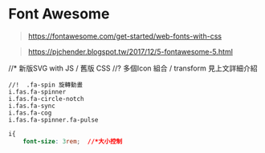 # Font Awesome
>https://fontawesome.com/get-started/web-fonts-with-css

>https://pjchender.blogspot.tw/2017/12/5-fontawesome-5.html

//* 新版SVG with JS  / 舊版 CSS
//? 多個Icon 組合 / transform 見上文詳細介紹
```pug
//!  .fa-spin 旋轉動畫
i.fas.fa-spinner
i.fas.fa-circle-notch
i.fas.fa-sync
i.fas.fa-cog
i.fas.fa-spinner.fa-pulse
```
```css
i{
    font-size: 3rem;  //*大小控制
```